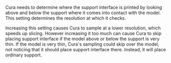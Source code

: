 Cura needs to determine where the support interface is printed by looking above and below the support where it comes into contact with the model. This setting determines the resolution at which it checks.

Increasing this setting causes Cura to sample at a lower resolution, which speeds up slicing. However increasing it too much can cause Cura to skip placing support interface if the model above or below the support is very thin. If the model is very thin, Cura's sampling could skip over the model, not noticing that it should place support interface there. Instead, it will place ordinary support.